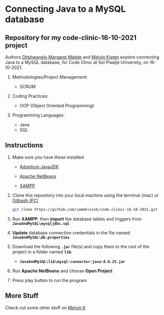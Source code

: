 # Connecting Java to a MySQL database

## Repository for my code-clinic-16-10-2021 project

Authors [Ditshwanelo Margaret Malete](https://github.com/D926-ux 'Ditshwanelo Margaret Malete') and [Melvin Kisten](https://github.com/iammelvink 'Melvin Kisten') explore connecting Java to a MySQL database, for Code Clinic at Sol Plaatje University, on 16-10-2021.

1. Methodologies/Project Management:
   - SCRUM
2. Coding Practices:

   - OOP (Object Oriented Programming)

3. Programming Languages:
   - Java
   - SQL

## Instructions

1. Make sure you have these installed

   - [Adoptium JavaJDK](https://adoptium.net/releases.html 'Adoptium JavaJDK')

   - [Apache NetBeans](https://netbeans.apache.org/download/index.html 'Apache NetBeans')

   - [XAMPP](https://www.apachefriends.org/download.html 'XAMPP')

2. Clone this repository into your local machine using the terminal (mac) or
   [Gitbash (PC)](https://git-scm.com/download/win 'Gitbash (PC)')

   ```sh
   git clone https://github.com/iammelvink/code-clinic-16-10-2021.git

3. Run **XAMPP**, then **import** the database tables and triggers from **`JavaAndMySQL\mysqljdbc.sql`**

4. **Update** database connection credentials in the file named **`JavaAndMySQL\db.properties`**

5. Download the following **`.jar`** file(s) and copy them to the root of the project in a folder named **`lib`**:

   - **`JavaAndMySQL\lib\mysql-connector-java-8.0.25.jar`**

6. Run **Apache NetBeans** and choose **Open Project**

7. Press play button to run the program

## More Stuff

Check out some other stuff on
[Melvin K](https://github.com/iammelvink 'Melvin K GitHub page')
